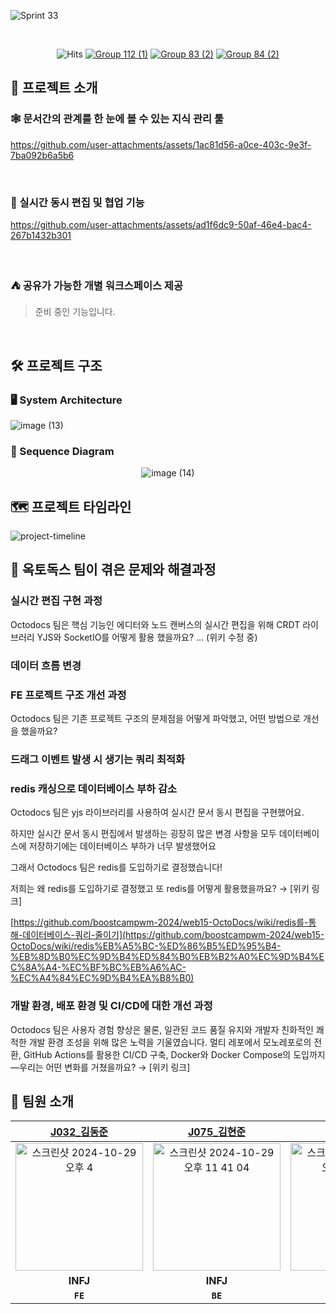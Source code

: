 ![Sprint 33](https://github.com/user-attachments/assets/2b23184d-90ed-458d-9dc4-dab9579c1e48)


<br>








<div align="center">
  
   ![Hits](https://hits.seeyoufarm.com/api/count/incr/badge.svg?url=https%3A%2F%2Fgithub.com%2Fboostcampwm-2024%2Fweb15-OctoDocs&count_bg=%23000000&title_bg=%23000000&icon=&icon_color=%23E7E7E7&title=hits&edge_flat=false) [![Group 112 (1)](https://github.com/user-attachments/assets/b7b4387e-ffe9-4469-82b7-c14509282d86)](https://octodocs.site)
 [![Group 83 (2)](https://github.com/user-attachments/assets/2d106d94-430c-47bc-a9e2-1f0026f76c2f)](https://github.com/boostcampwm-2024/web15-OctoDocs/wiki) [![Group 84 (2)](https://github.com/user-attachments/assets/b29b191b-8172-42a9-b541-40fdb8f165f3)](https://github.com/orgs/boostcampwm-2024/projects/120) 

</div>

## 🐙 프로젝트 소개

### 🕸️ 문서간의 관계를 한 눈에 볼 수 있는 지식 관리 툴 




https://github.com/user-attachments/assets/1ac81d56-a0ce-403c-9e3f-7ba092b6a5b6


<br>


### 🧸 실시간 동시 편집 및 협업 기능



https://github.com/user-attachments/assets/ad1f6dc9-50af-46e4-bac4-267b1432b301

<br>


### ⛺️ 공유가 가능한 개별 워크스페이스 제공

> 준비 중인 기능입니다.

<br>


## 🛠️ 프로젝트 구조

### 🖥️ System Architecture

![image (13)](https://github.com/user-attachments/assets/60bfb7a1-3c1a-436d-b961-5a30dc9dba7f)


### 🐳 Sequence Diagram 

<div align="center">


![image (14)](https://github.com/user-attachments/assets/ea6853d8-398e-4448-ae0a-07bffc653722)

</div>

## 🗺️ 프로젝트 타임라인

![project-timeline](https://github.com/user-attachments/assets/2ae32844-ac61-4fc6-bb19-93c40f4f8f23)


## 🚧 옥토독스 팀이 겪은 문제와 해결과정

### 실시간 편집 구현 과정

Octodocs 팀은 핵심 기능인 에디터와 노드 캔버스의 실시간 편집을 위해 CRDT 라이브러리 YJS와 SocketIO를 어떻게 활용 했을까요? … (위키 수정 중)

### 데이터 흐름 변경

### FE 프로젝트 구조 개선 과정

Octodocs 팀은 기존 프로젝트 구조의 문제점을 어떻게 파악했고, 어떤 방법으로 개선을 했을까요?

### 드래그 이벤트 발생 시 생기는 쿼리 최적화

### redis 캐싱으로 데이터베이스 부하 감소

Octodocs 팀은 yjs 라이브러리를 사용하여 실시간 문서 동시 편집을 구현했어요.

하지만 실시간 문서 동시 편집에서 발생하는 굉장히 많은 변경 사항을 모두 데이터베이스에 저장하기에는 데이터베이스 부하가 너무 발생했어요

그래서 Octodocs 팀은 redis를 도입하기로 결정했습니다!

저희는 왜 redis를 도입하기로 결정했고 또 redis를 어떻게 활용했을까요? → [위키 링크] 

[https://github.com/boostcampwm-2024/web15-OctoDocs/wiki/redis를-통해-데이터베이스-쿼리-줄이기](https://github.com/boostcampwm-2024/web15-OctoDocs/wiki/redis%EB%A5%BC-%ED%86%B5%ED%95%B4-%EB%8D%B0%EC%9D%B4%ED%84%B0%EB%B2%A0%EC%9D%B4%EC%8A%A4-%EC%BF%BC%EB%A6%AC-%EC%A4%84%EC%9D%B4%EA%B8%B0)

### 개발 환경, 배포 환경 및 CI/CD에 대한 개선 과정

Octodocs 팀은 사용자 경험 향상은 물론, 일관된 코드 품질 유지와 개발자 친화적인 쾌적한 개발 환경 조성을 위해 많은 노력을 기울였습니다. 멀티 레포에서 모노레포로의 전환, GitHub Actions를 활용한 CI/CD 구축, Docker와 Docker Compose의 도입까지—우리는 어떤 변화를 거쳤을까요? → [위키 링크]

## 🧸 팀원 소개
| [J032_김동준](https://github.com/djk01281) | [J075_김현준](https://github.com/Tolerblanc) | [J097_민서진](https://github.com/summersummerwhy) | [J162_유성민](https://github.com/ezcolin2) | [J248_진예원](https://github.com/yewonJin) |
|:----------------------------------------:|:------------------------------------------:|:------------------------------------------------:|:----------------------------------------:|:----------------------------------------:|
| <img width="204" alt="스크린샷 2024-10-29 오후 4" src="https://github.com/user-attachments/assets/71a5a38e-f60c-4f60-97e3-30d7a73a3c77"> | <img width="204" alt="스크린샷 2024-10-29 오후 11 41 04" src="https://github.com/user-attachments/assets/e093f852-a6ea-4937-b0ce-b89276bd7135"> | <img width="204" alt="스크린샷 2024-10-29 오후 11 41 55" src="https://github.com/user-attachments/assets/0f638ba9-a1ad-47b8-a874-957c0119384c"> | <img width="204" alt="스크린샷 2024-10-29 오후 11 41 00" src="https://github.com/user-attachments/assets/1d77b650-70f1-4dee-9489-dc0122b7c9ff"> | <img width="204" alt="스크린샷 2024-10-29 오후 11 40 31" src="https://github.com/user-attachments/assets/db99b6b2-ae06-4758-8687-17ebb860a52b"> |
| **INFJ** | **INFJ** | **INTP** | **INFP** | **ISTJ** |
| **`FE`** | **`BE`** | **`BE`** | **`BE`** | **`FE`** |

